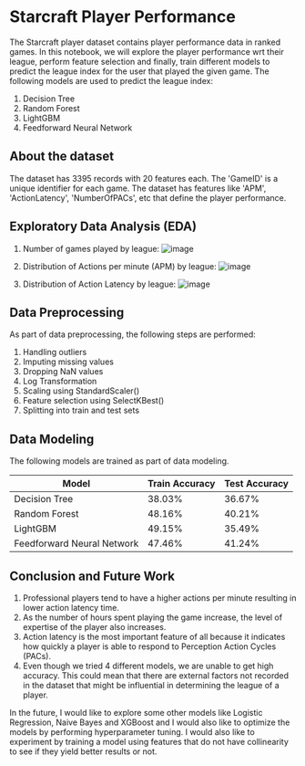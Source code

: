 # Starcraft Player Performance
The Starcraft player dataset contains player performance data in ranked games. In this notebook, we will explore the player performance wrt their league, perform feature selection and finally, train different models to predict the league index for the user that played the given game. The following models are used to predict the league index:
1. Decision Tree
2. Random Forest
3. LightGBM
4. Feedforward Neural Network

## About the dataset
The dataset has 3395 records with 20 features each. The 'GameID' is a unique identifier for each game. The dataset has features like 'APM', 'ActionLatency', 'NumberOfPACs', etc that define the player performance.

## Exploratory Data Analysis (EDA)
1. Number of games played by league:
![image](https://github.com/rivanachristie/starcraft_player_performance/assets/98617715/e81c94f2-f112-4e1c-b75c-f4970f76b403)

2. Distribution of Actions per minute (APM) by league:
![image](https://github.com/rivanachristie/starcraft_player_performance/assets/98617715/747938ab-7134-4b3b-823c-468b6ac161c7)

3. Distribution of Action Latency by league:
![image](https://github.com/rivanachristie/starcraft_player_performance/assets/98617715/90af8a1d-7801-4d74-99e0-a960410916fc)

## Data Preprocessing
As part of data preprocessing, the following steps are performed:
1. Handling outliers
2. Imputing missing values
3. Dropping NaN values
4. Log Transformation
5. Scaling using StandardScaler()
6. Feature selection using SelectKBest()
7. Splitting into train and test sets

## Data Modeling
The following models are trained as part of data modeling.

|Model	                    | Train Accuracy | Test Accuracy |
| ------------- | ------------- | ------------- |
|Decision Tree	            |    38.03%	| 36.67% |
|Random Forest	            |    48.16%	| 40.21% |
|LightGBM	                  | 49.15%	| 35.49% |
|Feedforward Neural Network	|   47.46%|	41.24% |

## Conclusion and Future Work
1. Professional players tend to have a higher actions per minute resulting in lower action latency time. 
2. As the number of hours spent playing the game increase, the level of expertise of the player also increases. 
3. Action latency is the most important feature of all because it indicates how quickly a player is able to respond to Perception Action Cycles (PACs). 
4. Even though we tried 4 different models, we are unable to get high accuracy. This could mean that there are external factors not recorded in the dataset that might be influential in determining the league of a player.

In the future, I would like to explore some other models like Logistic Regression, Naive Bayes and XGBoost and I would also like to optimize the models by performing hyperparameter tuning. I would also like to experiment by training a model using features that do not have collinearity to see if they yield better results or not.
